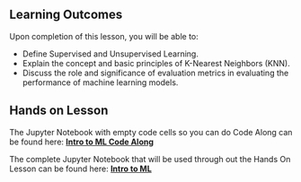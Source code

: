 <!-- # Lesson: Intro to ML -->
## Learning Outcomes

Upon completion of this lesson, you will be able to:
  
- Define Supervised and Unsupervised Learning.
- Explain the concept and basic principles of K-Nearest Neighbors (KNN).
- Discuss the role and significance of evaluation metrics in evaluating the performance of machine learning models.


## Hands on Lesson

The Jupyter Notebook with empty code cells so you can do Code Along can be found here: **[Intro to ML Code Along](https://github.com/data-bootcamp-v4/lessons/blob/main/7_ml/code_along_nb/7.1_intro_to_ml.ipynb)**

The complete Jupyter Notebook that will be used through out the Hands On Lesson can be found here: **[Intro to ML](https://github.com/data-bootcamp-v4/lessons/blob/main/7_ml/7.1_intro_to_ml.ipynb)**

